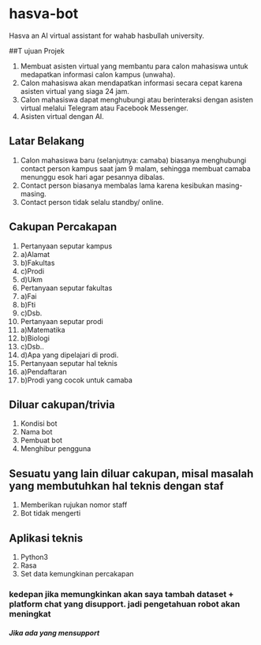 # hasva-bot
Hasva an AI virtual assistant for wahab hasbullah university. 

##T ujuan Projek

1. Membuat asisten virtual yang membantu para calon mahasiswa untuk medapatkan informasi calon kampus (unwaha).
2. Calon mahasiswa akan mendapatkan informasi secara cepat karena asisten virtual yang siaga 24 jam.
3. Calon mahasiswa dapat menghubungi atau berinteraksi dengan asisten virtual melalui Telegram atau Facebook Messenger.
4. Asisten virtual dengan AI.

## Latar Belakang

1. Calon mahasiswa baru (selanjutnya: camaba) biasanya menghubungi contact person kampus saat jam 9 malam, sehingga membuat camaba menunggu esok hari agar pesannya dibalas.
2. Contact person biasanya membalas lama karena kesibukan masing-masing.
3. Contact person tidak selalu standby/ online.



## Cakupan Percakapan

1. Pertanyaan seputar kampus
  1. a)Alamat
  2. b)Fakultas
  3. c)Prodi
  4. d)Ukm
2. Pertanyaan seputar fakultas
  1. a)Fai
  2. b)Fti
  3. c)Dsb.
3. Pertanyaan seputar prodi
  1. a)Matematika
  2. b)Biologi
  3. c)Dsb..
  4. d)Apa yang dipelajari di prodi.
4. Pertanyaan seputar hal teknis
  1. a)Pendaftaran
  2. b)Prodi yang cocok untuk camaba

## Diluar cakupan/trivia

1. Kondisi bot
2. Nama bot
3. Pembuat bot
4. Menghibur pengguna

## Sesuatu yang lain diluar cakupan, misal masalah yang membutuhkan hal teknis dengan staf

1. Memberikan rujukan nomor staff
2. Bot tidak mengerti

## Aplikasi teknis

1. Python3
2. Rasa
3. Set data kemungkinan percakapan

### kedepan jika memungkinkan akan saya tambah dataset + platform chat yang disupport. jadi pengetahuan robot akan meningkat
#### ***Jika ada yang mensupport***
